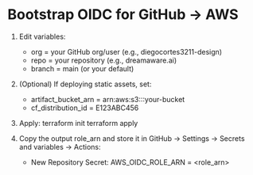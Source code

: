 # Bootstrap OIDC for GitHub → AWS

1) Edit variables:
   - org = your GitHub org/user (e.g., diegocortes3211-design)
   - repo = your repository (e.g., dreamaware.ai)
   - branch = main (or your default)

2) (Optional) If deploying static assets, set:
   - artifact_bucket_arn = arn:aws:s3:::your-bucket
   - cf_distribution_id  = E123ABC456

3) Apply:
   terraform init
   terraform apply

4) Copy the output role_arn and store it in GitHub → Settings → Secrets and variables → Actions:
   - New Repository Secret: AWS_OIDC_ROLE_ARN = <role_arn>